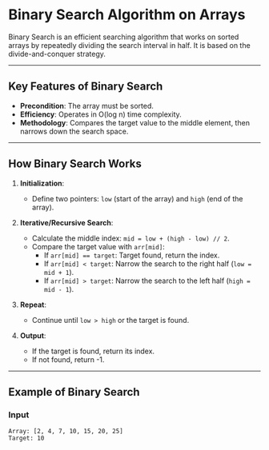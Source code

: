 # Binary Search Algorithm on Arrays

Binary Search is an efficient searching algorithm that works on sorted arrays by repeatedly dividing the search interval in half. It is based on the divide-and-conquer strategy.

---

## Key Features of Binary Search

- **Precondition**: The array must be sorted.
- **Efficiency**: Operates in O(log n) time complexity.
- **Methodology**: Compares the target value to the middle element, then narrows down the search space.

---

## How Binary Search Works

1. **Initialization**:
   - Define two pointers: `low` (start of the array) and `high` (end of the array).

2. **Iterative/Recursive Search**:
   - Calculate the middle index: `mid = low + (high - low) // 2`.
   - Compare the target value with `arr[mid]`:
     - If `arr[mid] == target`: Target found, return the index.
     - If `arr[mid] < target`: Narrow the search to the right half (`low = mid + 1`).
     - If `arr[mid] > target`: Narrow the search to the left half (`high = mid - 1`).

3. **Repeat**:
   - Continue until `low > high` or the target is found.

4. **Output**:
   - If the target is found, return its index.
   - If not found, return -1.

---

## Example of Binary Search

### Input
```text
Array: [2, 4, 7, 10, 15, 20, 25]
Target: 10
